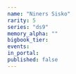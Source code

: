 ```yaml
---
name: "Niners Sisko"
rarity: 5
series: "ds9"
memory_alpha: ""
bigbook_tier:
events:
in_portal:
published: false
---
```

